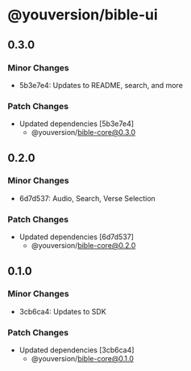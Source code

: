 # @youversion/bible-ui

## 0.3.0

### Minor Changes

- 5b3e7e4: Updates to README, search, and more

### Patch Changes

- Updated dependencies [5b3e7e4]
  - @youversion/bible-core@0.3.0

## 0.2.0

### Minor Changes

- 6d7d537: Audio, Search, Verse Selection

### Patch Changes

- Updated dependencies [6d7d537]
  - @youversion/bible-core@0.2.0

## 0.1.0

### Minor Changes

- 3cb6ca4: Updates to SDK

### Patch Changes

- Updated dependencies [3cb6ca4]
  - @youversion/bible-core@0.1.0
